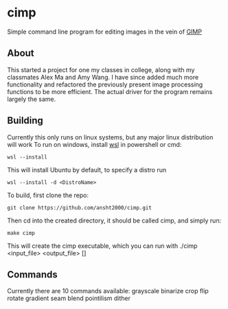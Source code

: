 # cimp
Simple command line program for editing images in the vein of [GIMP](https://www.gimp.org/)

## About
This started a project for one my classes in college, along with my classmates Alex Ma and Amy Wang. I have since added much more functionality and refactored the previously present image processing functions to be more efficient. The actual driver for the program remains largely the same.

## Building
Currently this only runs on linux systems, but any major linux distribution will work
To run on windows, install [wsl](https://learn.microsoft.com/en-us/windows/wsl/) in powershell or cmd:
```
wsl --install
```

This will install Ubuntu by default, to specify a distro run
```
wsl --install -d <DistroName>
```

To build, first clone the repo:
```
git clone https://github.com/ansht2000/cimp.git
```

Then cd into the created directory, it should be called cimp, and simply run:
```
make cimp
```

This will create the cimp executable, which you can run with ./cimp <input_file> <output_file> <operation> \[<args>\]

## Commands
Currently there are 10 commands available:
grayscale
binarize
crop
flip
rotate
gradient
seam
blend
pointilism
dither

